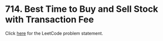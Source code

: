 # 714. Best Time to Buy and Sell Stock with Transaction Fee

Click [here](https://leetcode.com/problems/best-time-to-buy-and-sell-stock-with-transaction-fee/description/)
for the LeetCode problem statement.
